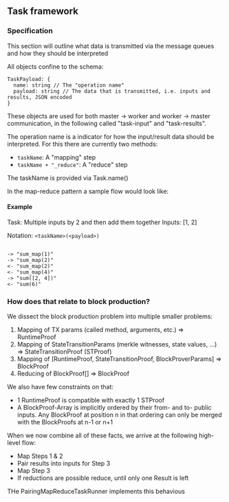 ## Task framework

### Specification

This section will outline what data is transmitted via the message queues and how they should be interpreted

All objects confine to the schema:

```
TaskPayload: {
  name: string // The "operation name"
  payload: string // The data that is transmitted, i.e. inputs and results, JSON encoded
}
```

These objects are used for both master -> worker and worker -> master communication, in the following called "task-input" and "task-results".

The operation name is a indicator for how the input/result data should be interpreted. For this there are currently two methods:

- `taskName`: A "mapping" step
- `taskName + "_reduce"`: A "reduce" step

The taskName is provided via Task.name()

In the map-reduce pattern a sample flow would look like:

#### Example

Task: Multiple inputs by 2 and then add them together
Inputs: [1, 2]

Notation: `<taskName>(<payload>)`

```

-> "sum_map(1)"
-> "sum_map(2)"
<- "sum_map(2)"
<- "sum_map(4)"
-> "sum([2, 4])"
<- "sum(6)"

```

### How does that relate to block production?

We dissect the block production problem into multiple smaller problems:
1. Mapping of TX params (called method, arguments, etc.) => RuntimeProof
2. Mapping of StateTransitionParams (merkle witnesses, state values, ...) => StateTransitionProof (STProof)
3. Mapping of [RuntimeProof, StateTransitionProof, BlockProverParams] => BlockProof
4. Reducing of BlockProof[] => BlockProof

We also have few constraints on that:
- 1 RuntimeProof is compatible with exactly 1 STProof
- A BlockProof-Array is implicitly ordered by their from- and to- public inputs.
  Any BlockProof at position n in that ordering can only be merged with the BlockProofs at n-1 or n+1

When we now combine all of these facts, we arrive at the following high-level flow:
- Map Steps 1 & 2
- Pair results into inputs for Step 3
- Map Step 3
- If reductions are possible reduce, until only one Result is left

THe PairingMapReduceTaskRunner implements this behavious
